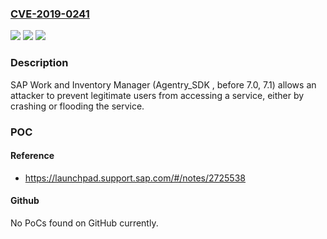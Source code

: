 ### [CVE-2019-0241](https://cve.mitre.org/cgi-bin/cvename.cgi?name=CVE-2019-0241)
![](https://img.shields.io/static/v1?label=Product&message=SAP%20Work%20and%20Inventory%20Manager%20(Agentry_SDK)&color=blue)
![](https://img.shields.io/static/v1?label=Version&message=%3C7.0%20&color=brighgreen)
![](https://img.shields.io/static/v1?label=Vulnerability&message=Denial%20of%20Service&color=brighgreen)

### Description

SAP Work and Inventory Manager (Agentry_SDK , before 7.0, 7.1) allows an attacker to prevent legitimate users from accessing a service, either by crashing or flooding the service.

### POC

#### Reference
- https://launchpad.support.sap.com/#/notes/2725538

#### Github
No PoCs found on GitHub currently.

